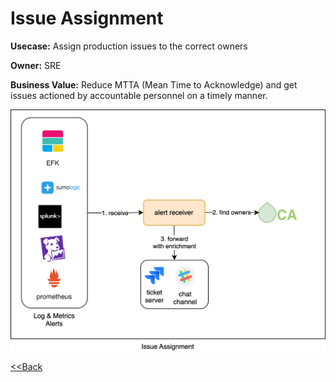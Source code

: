 # Issue Assignment

**Usecase:** Assign production issues to the correct owners

**Owner:** SRE

**Business Value:** Reduce MTTA (Mean Time to Acknowledge) and get issues actioned by accountable personnel on a timely manner.

![Issue Assignment](../assets/images/usecases/4.issueassignment.svg)

[<<Back](../usecases.md)
